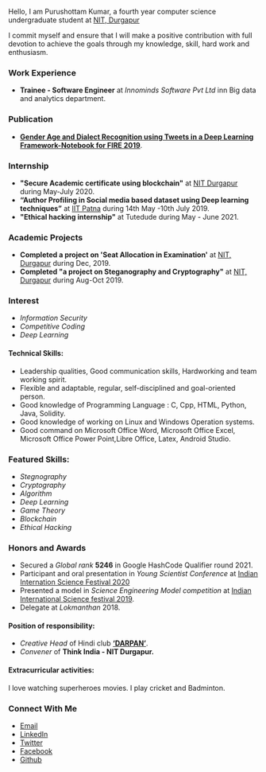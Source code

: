 Hello, I am Purushottam Kumar, a fourth year computer science undergraduate student at [NIT, Durgapur](https://nitdgp.ac.in/) 

I commit myself and ensure that I will make a positive contribution with full devotion to achieve the goals through my knowledge, skill, hard work and enthusiasm. 

### Work Experience
- **Trainee - Software Engineer** at _Innominds Software Pvt Ltd_ inn Big data and analytics department.


### Publication
- **[Gender Age and Dialect Recognition using Tweets in a Deep Learning Framework-Notebook for FIRE 2019](https://scholar.google.com/scholar?oi=gsb90&q=Gender%20Age%20and%20Dialect%20Recognition%20using%20Tweets%20in%20a%20Deep%20Learning%20Framework%20Notebook%20for%20FIRE%202019.&lookup=0&hl=en)**.


### Internship
- **"Secure Academic certificate using blockchain"** at [NIT Durgapur](https://nitdgp.ac.in) during May-July 2020.
- **“Author Profiling in Social media based dataset using Deep learning techniques”** at [IIT Patna](https://www.iitp.ac.in/) during 14th May -10th July 2019.
- **"Ethical hacking internship"** at Tutedude during May - June 2021.

### Academic Projects
- **Completed a project on 'Seat Allocation in Examination'** at [NIT, Durgapur](https://nitdgp.ac.in/) during Dec, 2019.
- **Completed "a project on Steganography and Cryptography"** at [NIT, Durgapur](https://nitdgp.ac.in/) during Aug-Oct 2019.


###  Interest
- _Information Security_
- _Competitive Coding_
- _Deep Learning_


#### Technical Skills:
- Leadership qualities, Good communication skills, Hardworking and team working spirit.
- Flexible and adaptable, regular, self-disciplined and goal-oriented person.
- Good knowledge of Programming Language : C, Cpp, HTML, Python, Java, Solidity.
- Good knowledge of working on Linux and Windows Operation systems.
- Good command on Microsoft Office Word, Microsoft Office Excel, Microsoft Office Power Point,Libre Office, Latex, Android Studio.

### Featured Skills:
- _Stegnography_
- _Cryptography_
- _Algorithm_
- _Deep Learning_
- _Game Theory_
- _Blockchain_
- _Ethical Hacking_

### Honors and Awards
- Secured a _Global rank_ **5246** in Google HashCode Qualifier round 2021.
- Participant and oral presentation in _Young Scientist Conference_ at [Indian Internation Science Festival 2020](https://iisfvirtual.in/)
- Presented a model in _Science Engineering Model competition_ at [Indian International Science festival 2019](https://www.scienceindiafest.org/).
- Delegate at _Lokmanthan_ 2018.

#### Position of responsibility:
- _Creative Head_ of Hindi club **[‘DARPAN’](https://www.facebook.com/darpan.nitdgp/)**.
- _Convener_ of **Think India - NIT Durgapur.**


#### Extracurricular activities:
I love watching superheroes movies. I play cricket and Badminton.


### Connect With Me
- [Email](mailto:kumarpurushottam062@gmail.com/)
- [LinkedIn](https://www.linkedin.com/in/purushottam-kumar-29006017a)
- [Twitter](https://twitter.com/Purushottam_nit)
- [Facebook](https://www.facebook.com/purushottam22111999?ref=bookmarks)
- [Github](https://github.com/purushottam22)
